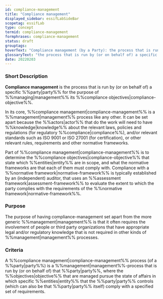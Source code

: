 ```yaml
---
id: compliance-management
title: "Compliance management"
displayed_sidebar: essifLabSideBar
scopetag: essifLab
type: concept
termid: compliance-management
formphrases: compliance-management
status: draft
grouptags:
hoverText: "Compliance management (by a Party): the process that is run by (or on behalf of) that Party for the purpose of Managing its Compliance-objectives."
glossaryText: "the process that is run by (or on behalf of) a specific %%party^party%% for the purpose of %%managing^management%% its %%compliance objectives^compliance-objective%%."
date: 20220203
---
```


### Short Description
**Compliance management** is the process that is run by (or on behalf of) a specific %%party|party%% for the purpose of %%managing|management%% its %%compliance objectives|compliance-objective%%.

In its core, %%compliance management|compliance-management%% is a %%management|management%% process like any other. It can be set apart because the %%actors|actor%% that do the work will need to have %%knowledge|knowledge%% about the relevant laws, policies and regulations (for regulatory %%compliance|compliance%%), and/or relevant standards such as ISO 9001 or ISO 27001 (for certification), or other relevant rules, requirements and other normative frameworks.

Part of %%compliance management|compliance-management%% is to determine the %%compliance objectives|compliance-objective%% that state which %%entities|entity%% are in scope, and what the normative frameworks are that each of them must comply with. Compliance with a %%normative framework|normative-framework%% is typically established by an (independent) auditor, that uses an %%assessment framework|assessment-framework%% to evaluate the extent to which the party complies with the requirements of the %%normative framework|normative-framework%%.

### Purpose
The purpose of having compliance-management set apart from the more generic %%management|management%% is that it often requires the involvement of people or third party organizations that have appropriate legal and/or regulatory knowledge that is not required in other kinds of %%management|management%% processes.

### Criteria
A %%compliance management|compliance-management%% process (of a %%party|party%%) is a %%management|management%%-process that is run by (or on behalf of) that %%party|party%%, where the %%objectives|objective%% that are managed pursue the state of affairs in which specific %%entities|entity%% that the %%party|party%% controls (which can also be that %%party|party%% itself) comply with a specified set of requirements.
